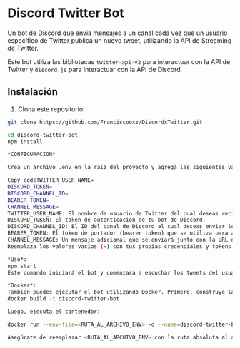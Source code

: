 # Discord Twitter Bot

Un bot de Discord que envía mensajes a un canal cada vez que un usuario específico de Twitter publica un nuevo tweet, utilizando la API de Streaming de Twitter.

Este bot utiliza las bibliotecas `twitter-api-v2` para interactuar con la API de Twitter y `discord.js` para interactuar con la API de Discord.


## Instalación

1. Clona este repositorio:

```bash
git clone https://github.com/Franciscooxz/DiscordxTwitter.git

cd discord-twitter-bot
npm install

*CONFIGURACION*

Crea un archivo .env en la raíz del proyecto y agrega las siguientes variables de entorno:

Copy codeTWITTER_USER_NAME=
DISCORD_TOKEN=
DISCORD_CHANNEL_ID=
BEARER_TOKEN=
CHANNEL_MESSAGE=
TWITTER_USER_NAME: El nombre de usuario de Twitter del cual deseas recibir los tweets.
DISCORD_TOKEN: El token de autenticación de tu bot de Discord.
DISCORD_CHANNEL_ID: El ID del canal de Discord al cual deseas enviar los mensajes con los tweets.
BEARER_TOKEN: El token de portador (bearer token) que se utiliza para autenticarse con la API de Twitter v2.
CHANNEL_MESSAGE: Un mensaje adicional que se enviará junto con la URL del tweet en el canal de Discord.
Reemplaza los valores vacíos (=) con tus propias credenciales y tokens.

*Uso*:
npm start
Este comando iniciará el bot y comenzará a escuchar los tweets del usuario especificado en TWITTER_USER_NAME. Cada vez que se publique un nuevo tweet, el bot enviará un mensaje al canal de Discord especificado en DISCORD_CHANNEL_ID con la URL del tweet y el mensaje adicional definido en CHANNEL_MESSAGE.

*Docker*: 
También puedes ejecutar el bot utilizando Docker. Primero, construye la imagen:
docker build -t discord-twitter-bot .

Luego, ejecuta el contenedor:

docker run --env-file=<RUTA_AL_ARCHIVO_ENV> -d --name=discord-twitter-bot discord-twitter-bot

Asegúrate de reemplazar <RUTA_AL_ARCHIVO_ENV> con la ruta absoluta al archivo .env que contiene las variables de entorno necesarias.
